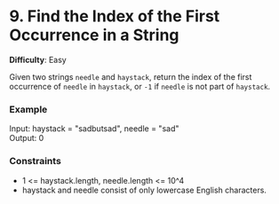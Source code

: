 # 9. Find the Index of the First Occurrence in a String
**Difficulty**: Easy

Given two strings `needle` and `haystack`, return the index of the first occurrence of `needle` in `haystack`, or `-1` if `needle` is not part of `haystack`.

### **Example**
Input: haystack = "sadbutsad", needle = "sad"  
Output: 0  

### **Constraints**
- 1 <= haystack.length, needle.length <= 10^4
- haystack and needle consist of only lowercase English characters.